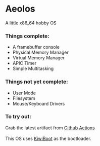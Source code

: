 # Aeolos
A little x86_64 hobby OS

### Things complete:
* A framebuffer console
* Physical Memory Manager
* Virtual Memory Manager
* APIC Timer
* Simple Multitasking

### Things not yet complete:
* User Mode
* Filesystem
* Mouse/Keyboard Drivers

### To try out:
Grab the latest artifact from [Github Actions](https://github.com/chocabloc/aeolos/actions)
 \
 \
This OS uses [KiwiBoot](https://github.com/chocabloc/KiwiBoot) as the bootloader.
